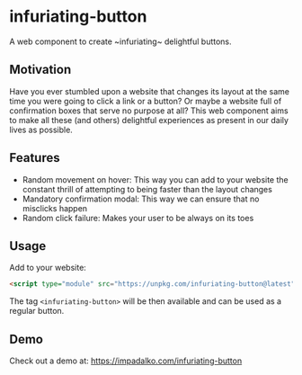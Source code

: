 # infuriating-button

A web component to create ~infuriating~ delightful buttons.

## Motivation

Have you ever stumbled upon a website that changes its layout at the same time you were going to
click a link or a button? Or maybe a website full of confirmation boxes that serve no purpose at
all? This web component aims to make all these (and others) delightful experiences as present in
our daily lives as possible.

## Features

- Random movement on hover: This way you can add to your website the constant thrill of attempting
  to being faster than the layout changes
- Mandatory confirmation modal: This way we can ensure that no misclicks happen
- Random click failure: Makes your user to be always on its toes

## Usage

Add to your website:

```html
<script type="module" src="https://unpkg.com/infuriating-button@latest">
```

The tag `<infuriating-button>` will be then available and can be used as a regular button.

## Demo

Check out a demo at: https://impadalko.com/infuriating-button
